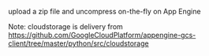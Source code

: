 upload a zip file and uncompress on-the-fly on App Engine

Note: cloudstorage is delivery from https://github.com/GoogleCloudPlatform/appengine-gcs-client/tree/master/python/src/cloudstorage
